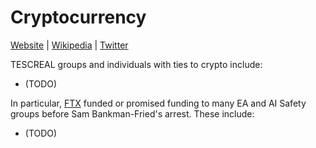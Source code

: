 # Cryptocurrency

[Website]() | [Wikipedia]() |  [Twitter]()

TESCREAL groups and individuals with ties to crypto include: 
- (TODO)

In particular, [FTX](../Avant-Gardea%20Arriere-Gardea/FTX.md) funded or promised funding to many EA and AI Safety groups before Sam Bankman-Fried's arrest. These include:
- (TODO)